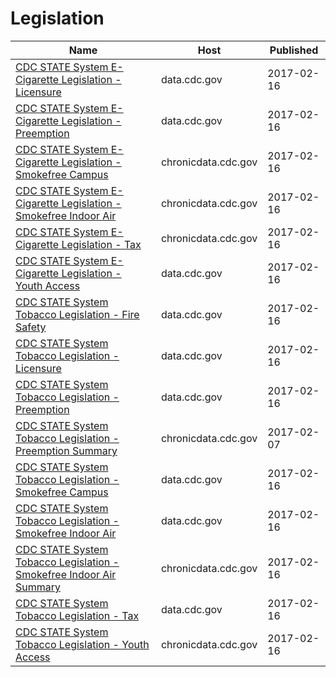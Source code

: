 # Legislation

Name | Host | Published
---- | ---- | ---------
[CDC STATE System E-Cigarette Legislation - Licensure](../datasets/ne52-uraz.md) | data.cdc.gov | 2017-02-16
[CDC STATE System E-Cigarette Legislation - Preemption](../datasets/piju-vf3p.md) | data.cdc.gov | 2017-02-16
[CDC STATE System E-Cigarette Legislation - Smokefree Campus](../datasets/itia-u6fu.md) | chronicdata.cdc.gov | 2017-02-16
[CDC STATE System E-Cigarette Legislation - Smokefree Indoor Air](../datasets/wan8-w4er.md) | chronicdata.cdc.gov | 2017-02-16
[CDC STATE System E-Cigarette Legislation - Tax](../datasets/kwbr-syv2.md) | chronicdata.cdc.gov | 2017-02-16
[CDC STATE System E-Cigarette Legislation - Youth Access](../datasets/8zea-kwnt.md) | data.cdc.gov | 2017-02-16
[CDC STATE System Tobacco Legislation - Fire Safety](../datasets/isz8-idbx.md) | data.cdc.gov | 2017-02-16
[CDC STATE System Tobacco Legislation - Licensure](../datasets/eb4y-d4ic.md) | data.cdc.gov | 2017-02-16
[CDC STATE System Tobacco Legislation - Preemption](../datasets/xsta-sbh5.md) | data.cdc.gov | 2017-02-16
[CDC STATE System Tobacco Legislation - Preemption Summary](../datasets/hj2x-85ya.md) | chronicdata.cdc.gov | 2017-02-07
[CDC STATE System Tobacco Legislation - Smokefree Campus](../datasets/yhkp-cczf.md) | data.cdc.gov | 2017-02-16
[CDC STATE System Tobacco Legislation - Smokefree Indoor Air](../datasets/32fd-hyzc.md) | data.cdc.gov | 2017-02-16
[CDC STATE System Tobacco Legislation - Smokefree Indoor Air Summary](../datasets/2snk-eav4.md) | chronicdata.cdc.gov | 2017-02-16
[CDC STATE System Tobacco Legislation - Tax](../datasets/2dwv-vfam.md) | data.cdc.gov | 2017-02-16
[CDC STATE System Tobacco Legislation - Youth Access](../datasets/hgv5-3wrn.md) | chronicdata.cdc.gov | 2017-02-16

